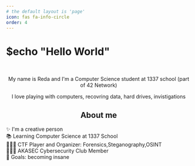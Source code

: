 ```yaml
---
# the default layout is 'page'
icon: fas fa-info-circle
order: 4
---
```


<h1 align="left">$echo "Hello World"</h1>

<br>
<p align="center">My name is Reda and I'm a Computer Science student at 1337 school (part of 42 Network)</p>
<p align="center">I love playing with computers, recovring data, hard drives, invistigations</p>


<h2 align="center">About me</h2>

<p align="left">✨ I'm a creative person<br>📚 Learning Computer Science at 1337 School<br>🕵🏻‍♂️ CTF Player and Organizer: Forensics,Steganography,OSINT<br> 👨🏻‍💻 AKASEC Cybersecurity Club Member<br>🎯 Goals: becoming insane</p>

